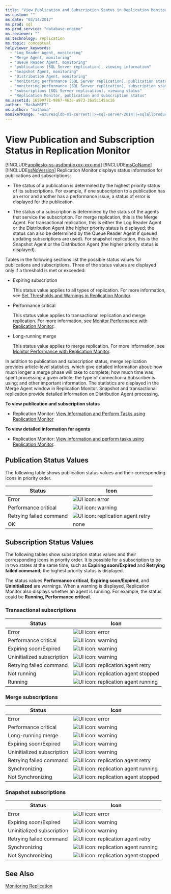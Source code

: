 ```yaml
---
title: "View Publication and Subscription Status in Replication Monitor | Microsoft Docs"
ms.custom: ""
ms.date: "03/14/2017"
ms.prod: sql
ms.prod_service: "database-engine"
ms.reviewer: ""
ms.technology: replication
ms.topic: conceptual
helpviewer_keywords: 
  - "Log Reader Agent, monitoring"
  - "Merge Agent, monitoring"
  - "Queue Reader Agent, monitoring"
  - "publications [SQL Server replication], viewing information"
  - "Snapshot Agent, monitoring"
  - "Distribution Agent, monitoring"
  - "monitoring performance [SQL Server replication], publication status"
  - "monitoring performance [SQL Server replication], subscription status"
  - "subscriptions [SQL Server replication], viewing status"
  - "Replication Monitor, publication and subscription status"
ms.assetid: 16590771-9867-463e-a973-36a5c145ac16
author: "MashaMSFT"
ms.author: "mathoma"
monikerRange: "=azuresqldb-mi-current||>=sql-server-2014||=sqlallproducts-allversions"
---
```

# View Publication and Subscription Status in Replication Monitor
[!INCLUDE[appliesto-ss-asdbmi-xxxx-xxx-md](../../../includes/appliesto-ss-asdbmi-xxxx-xxx-md.md)]
  [!INCLUDE[msCoName](../../../includes/msconame-md.md)] [!INCLUDE[ssNoVersion](../../../includes/ssnoversion-md.md)] Replication Monitor displays status information for publications and subscriptions:  
  
-   The status of a publication is determined by the highest priority status of its subscriptions. For example, if one subscription to a publication has an error and another has a performance issue, a status of error is displayed for the publication.  
  
-   The status of a subscription is determined by the status of the agents that service the subscription. For merge replication, this is the Merge Agent. For transactional replication, this is either the Log Reader Agent or the Distribution Agent (the higher priority status is displayed; the status can also be determined by the Queue Reader Agent if queued updating subscriptions are used). For snapshot replication, this is the Snapshot Agent or the Distribution Agent (the higher priority status is displayed).  
  
 Tables in the following sections list the possible status values for publications and subscriptions. Three of the status values are displayed only if a threshold is met or exceeded:  
  
-   Expiring subscription  
  
     This status value applies to all types of replication. For more information, see [Set Thresholds and Warnings in Replication Monitor](../../../relational-databases/replication/monitor/set-thresholds-and-warnings-in-replication-monitor.md).  
  
-   Performance critical  
  
     This status value applies to transactional replication and merge replication. For more information, see [Monitor Performance with Replication Monitor](../../../relational-databases/replication/monitor/monitor-performance-with-replication-monitor.md).  
  
-   Long-running merge  
  
     This status value applies to merge replication. For more information, see [Monitor Performance with Replication Monitor](../../../relational-databases/replication/monitor/monitor-performance-with-replication-monitor.md).  
  
 In addition to publication and subscription status, merge replication provides article-level statistics, which give detailed information about: how much longer a merge phase will take to complete; how much time was spent processing a given article; the type of connection a Subscriber is using; and other important information. The statistics are displayed in the Merge Agent window in Replication Monitor. Snapshot and transactional replication provide detailed information on Distribution Agent processing.  
  
 **To view publication and subscription status**  
  
-   Replication Monitor: [View Information and Perform Tasks using Replication Monitor](../../../relational-databases/replication/monitor/view-information-and-perform-tasks-replication-monitor.md) 
  
 **To view detailed information for agents**  
  
-   Replication Monitor: [View information and perform tasks using Replication Monitor](../../../relational-databases/replication/monitor/view-information-and-perform-tasks-replication-monitor.md).
  
## Publication Status Values  
 The following table shows publication status values and their corresponding icons in priority order.  
  
|Status|Icon|  
|------------|----------|  
|Error|![UI icon: error](../../../database-engine/availability-groups/windows/media/repl-icon-error.gif "UI icon: error")|  
|Performance critical|![UI icon: warning](../../../database-engine/availability-groups/windows/media/repl-icon-warn.gif "UI icon: warning")|  
|Retrying failed command|![UI icon: replication agent retry](../../../relational-databases/replication/monitor/media/repl-icon-retry.gif "UI icon: replication agent retry")|  
|OK|none|  
  
## Subscription Status Values  
 The following tables show subscription status values and their corresponding icons in priority order. It is possible for a subscription to be in two states at the same time, such as **Expiring soon/Expired** and **Retrying failed command**; the highest priority status is displayed.  
  
 The status values **Performance critical**, **Expiring soon/Expired**, and **Uninitialized** are warnings. When a warning is displayed, Replication Monitor also displays whether an agent is running. For example, the status could be **Running, Performance critical**.  
  
### Transactional subscriptions  
  
|Status|Icon|  
|------------|----------|  
|Error|![UI icon: error](../../../database-engine/availability-groups/windows/media/repl-icon-error.gif "UI icon: error")|  
|Performance critical|![UI icon: warning](../../../database-engine/availability-groups/windows/media/repl-icon-warn.gif "UI icon: warning")|  
|Expiring soon/Expired|![UI icon: warning](../../../database-engine/availability-groups/windows/media/repl-icon-warn.gif "UI icon: warning")|  
|Uninitialized subscription|![UI icon: warning](../../../database-engine/availability-groups/windows/media/repl-icon-warn.gif "UI icon: warning")|  
|Retrying failed command|![UI icon: replication agent retry](../../../relational-databases/replication/monitor/media/repl-icon-retry.gif "UI icon: replication agent retry")|  
|Not running|![UI icon: replication agent stopped](../../../relational-databases/replication/monitor/media/repl-icon-stopped.gif "UI icon: replication agent stopped")|  
|Running|![UI icon: replication agent running](../../../relational-databases/replication/monitor/media/repl-icon-running.gif "UI icon: replication agent running")|  
  
### Merge subscriptions  
  
|Status|Icon|  
|------------|----------|  
|Error|![UI icon: error](../../../database-engine/availability-groups/windows/media/repl-icon-error.gif "UI icon: error")|  
|Performance critical|![UI icon: warning](../../../database-engine/availability-groups/windows/media/repl-icon-warn.gif "UI icon: warning")|  
|Long-running merge|![UI icon: warning](../../../database-engine/availability-groups/windows/media/repl-icon-warn.gif "UI icon: warning")|  
|Expiring soon/Expired|![UI icon: warning](../../../database-engine/availability-groups/windows/media/repl-icon-warn.gif "UI icon: warning")|  
|Uninitialized subscription|![UI icon: warning](../../../database-engine/availability-groups/windows/media/repl-icon-warn.gif "UI icon: warning")|  
|Retrying failed command|![UI icon: replication agent retry](../../../relational-databases/replication/monitor/media/repl-icon-retry.gif "UI icon: replication agent retry")|  
|Synchronizing|![UI icon: replication agent running](../../../relational-databases/replication/monitor/media/repl-icon-running.gif "UI icon: replication agent running")|  
|Not Synchronizing|![UI icon: replication agent stopped](../../../relational-databases/replication/monitor/media/repl-icon-stopped.gif "UI icon: replication agent stopped")|  
  
### Snapshot subscriptions  
  
|Status|Icon|  
|------------|----------|  
|Error|![UI icon: error](../../../database-engine/availability-groups/windows/media/repl-icon-error.gif "UI icon: error")|  
|Expiring soon/Expired|![UI icon: warning](../../../database-engine/availability-groups/windows/media/repl-icon-warn.gif "UI icon: warning")|  
|Uninitialized subscription|![UI icon: warning](../../../database-engine/availability-groups/windows/media/repl-icon-warn.gif "UI icon: warning")|  
|Retrying failed command|![UI icon: replication agent retry](../../../relational-databases/replication/monitor/media/repl-icon-retry.gif "UI icon: replication agent retry")|  
|Synchronizing|![UI icon: replication agent running](../../../relational-databases/replication/monitor/media/repl-icon-running.gif "UI icon: replication agent running")|  
|Not Synchronizing|![UI icon: replication agent stopped](../../../relational-databases/replication/monitor/media/repl-icon-stopped.gif "UI icon: replication agent stopped")|  
  
## See Also  
 [Monitoring Replication](../../../relational-databases/replication/monitor/monitoring-replication.md)  
  
  
